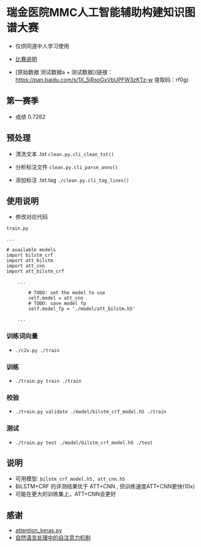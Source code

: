 # 瑞金医院MMC人工智能辅助构建知识图谱大赛
- 仅供同道中人学习使用

- [比赛说明](https://tianchi.aliyun.com/competition/information.htm?spm=5176.100067.5678.2.3cbb24c0PwM849&raceId=231687)
- [原始数据 测试数据a + 测试数据](链接：https://pan.baidu.com/s/1X_5iRsoGxVbUPFW3zKTz-w 提取码：rf0g)

## 第一赛季 
  - 成绩 0.7282

## 预处理
- 清洗文本 .txt `clean.py.cli_clean_txt()`

- 分析标注文件 `clean.py.cli_parse_anns()`

- 添加标注 .txt.tag `./clean.py.cli_tag_lines()`

## 使用说明
- 修改对应代码

```
train.py 

...

# available models
import bilstm_crf
import att_bilstm
import att_cnn
import att_bilstm_crf

    ...

        # TODO: set the model to use
	    self.model = att_cnn
        # TODO: save model fp
        self.model_fp = './model/att_bilstm.h5'

    ...

```

### 训练词向量
- `./c2v.py ./train`

### 训练
- `./train.py train ./train`

### 校验
- `./train.py validate ./model/bilstm_crf_model.h5 ./train`

### 测试
- `./train.py test ./model/bilstm_crf_model.h5 ./test`

## 说明
- 可用模型: `bilstm_crf_model.h5, att_cnn.h5`
- BiLSTM+CRF 的评测结果优于 ATT+CNN , 但训练速度ATT+CNN更快(10x)
- 可能在更大的训练集上，ATT+CNN会更好

## 感谢
- [attention\_keras.py](https://github.com/bojone/attention)
- [自然语言处理中的自注意力机制](https://www.cnblogs.com/robert-dlut/p/8638283.html)
